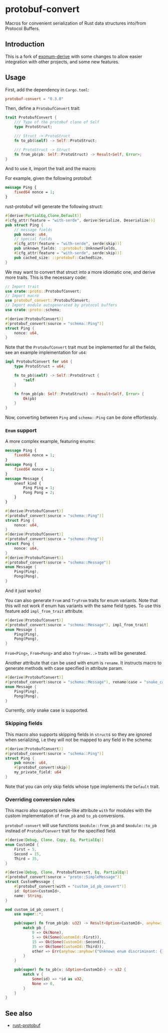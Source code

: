 # protobuf-convert

Macros for convenient serialization of Rust data structures into/from Protocol Buffers.

## Introduction

This is a fork of [exonum-derive](https://crates.io/crates/exonum-derive) with
some changes to allow easier integration with other projects, and some new
features.

## Usage

First, add the dependency in `Cargo.toml`:

```toml
protobuf-convert = "0.3.0"
```

Then, define a `ProtobufConvert` trait:

```rust
trait ProtobufConvert {
    /// Type of the protobuf clone of Self
    type ProtoStruct;

    /// Struct -> ProtoStruct
    fn to_pb(&self) -> Self::ProtoStruct;

    /// ProtoStruct -> Struct
    fn from_pb(pb: Self::ProtoStruct) -> Result<Self, Error>;
}
```

And to use it, import the trait and the macro:

For example, given the following protobuf:

```protobuf
message Ping {
    fixed64 nonce = 1;
}
```

rust-protobuf will generate the following struct:

```rust
#[derive(PartialEq,Clone,Default)]
#[cfg_attr(feature = "with-serde", derive(Serialize, Deserialize))]
pub struct Ping {
    // message fields
    pub nonce: u64,
    // special fields
    #[cfg_attr(feature = "with-serde", serde(skip))]
    pub unknown_fields: ::protobuf::UnknownFields,
    #[cfg_attr(feature = "with-serde", serde(skip))]
    pub cached_size: ::protobuf::CachedSize,
}
```

We may want to convert that struct into a more idiomatic one, and derive more traits.
This is the necessary code:

```rust
// Import trait
use crate::proto::ProtobufConvert;
// Import macro
use protobuf_convert::ProtobufConvert;
// Import module autogenerated by protocol buffers
use crate::proto::schema;

#[derive(ProtobufConvert)]
#[protobuf_convert(source = "schema::Ping")]
struct Ping {
    nonce: u64,
}
```

Note that the `ProtobufConvert` trait must be implemented for all the fields,
see an example implementation for `u64`:

```rust
impl ProtobufConvert for u64 {
    type ProtoStruct = u64;

    fn to_pb(&self) -> Self::ProtoStruct {
        *self
    }

    fn from_pb(pb: Self::ProtoStruct) -> Result<Self, Error> {
        Ok(pb)
    }
}
```

Now, converting between `Ping` and `schema::Ping` can be done effortlessly.

### `Enum` support

A more complex example, featuring enums:

```protobuf
message Ping {
    fixed64 nonce = 1;
}
message Pong {
    fixed64 nonce = 1;
}
message Message {
    oneof kind {
        Ping Ping = 1;
        Pong Pong = 2;
    }
}
```

```rust
#[derive(ProtobufConvert)]
#[protobuf_convert(source = "schema::Ping")]
struct Ping {
    nonce: u64,
}
#[derive(ProtobufConvert)]
#[protobuf_convert(source = "schema::Pong")]
struct Pong {
    nonce: u64,
}
#[derive(ProtobufConvert)]
#[protobuf_convert(source = "schema::Message")]
enum Message {
    Ping(Ping),
    Pong(Pong),
}
```

And it just works!

You can also generate `From` and `TryFrom` traits for enum variants. Note that this will not work if enum has variants
with the same field types. To use this feature add `impl_from_trait` attribute.

```rust
#[derive(ProtobufConvert)]
#[protobuf_convert(source = "schema::Message"), impl_from_trait]
enum Message {
    Ping(Ping),
    Pong(Pong),
}
```

`From<Ping>`, `From<Pong>` and also `TryFrom<..>` traits will be generated.

Another attribute that can be used with enum is `rename`. It instructs macro to generate methods with case
specified in attribute param.

```rust
#[derive(ProtobufConvert)]
#[protobuf_convert(source = "schema::Message"), rename(case = "snake_case")]
enum Message {
    Ping(Ping),
    Pong(Pong),
}
```

Currently, only snake case is supported.

### Skipping fields

This macro also supports skipping fields in `struct`s so they are ignored when serializing, i.e they will not be mapped to any field in the schema:

```rust
#[derive(ProtobufConvert)]
#[protobuf_convert(source = "schema::Ping")]
struct Ping {
    pub nonce: u64,
    #[protobuf_convert(skip)]
    my_private_field: u64
}
```

Note that you can only skip fields whose type implements the `Default` trait.

### Overriding conversion rules

This macro also supports serde-like attribute `with` for modules with the custom implementation of `from_pb` and `to_pb` conversions.

`protobuf-convert` will use functions `$module::from_pb` and `$module::to_pb` instead of `ProtobufConvert` trait for the specified field.

```rust
#[derive(Debug, Clone, Copy, Eq, PartialEq)]
enum CustomId {
    First = 5,
    Second = 15,
    Third = 35,
}

#[derive(Debug, Clone, ProtobufConvert, Eq, PartialEq)]
#[protobuf_convert(source = "proto::SimpleMessage")]
struct CustomMessage {
    #[protobuf_convert(with = "custom_id_pb_convert")]
    id: Option<CustomId>,
    name: String,
}

mod custom_id_pb_convert {
    use super::*;

    pub(super) fn from_pb(pb: u32) -> Result<Option<CustomId>, anyhow::Error> {
        match pb {
            0 => Ok(None),
            5 => Ok(Some(CustomId::First)),
            15 => Ok(Some(CustomId::Second)),
            35 => Ok(Some(CustomId::Third)),
            other => Err(anyhow::anyhow!("Unknown enum discriminant: {}", other)),
        }
    }

    pub(super) fn to_pb(v: &Option<CustomId>) -> u32 {
        match v {
            Some(id) => *id as u32,
            None => 0,
        }
    }
}
```

## See also

* [rust-protobuf](https://github.com/stepancheg/rust-protobuf)

